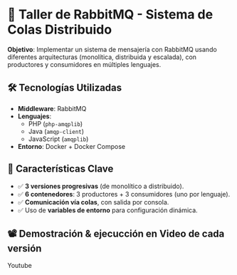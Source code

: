 # 🐇 Taller de RabbitMQ - Sistema de Colas Distribuido

**Objetivo**: Implementar un sistema de mensajería con RabbitMQ usando diferentes arquitecturas (monolítica, distribuida y escalada), con productores y consumidores en múltiples lenguajes.


## 🛠️ Tecnologías Utilizadas
- **Middleware**: RabbitMQ
- **Lenguajes**: 
  - PHP (`php-amqplib`)
  - Java (`amqp-client`)
  - JavaScript (`amqplib`)
- **Entorno**: Docker + Docker Compose

## 🌟 Características Clave
- ✅ **3 versiones progresivas** (de monolítico a distribuido).
- ✅ **6 contenedores**: 3 productores + 3 consumidores (uno por lenguaje).
- ✅ **Comunicación vía colas**, con salida por consola.
- ✅ Uso de **variables de entorno** para configuración dinámica.

## 📽️ Demostración & ejecucción en Video de cada versión
Youtube
